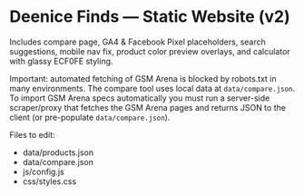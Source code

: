# Deenice Finds — Static Website (v2)
Includes compare page, GA4 & Facebook Pixel placeholders, search suggestions, mobile nav fix, product color preview overlays, and calculator with glassy ECF0FE styling.

Important: automated fetching of GSM Arena is blocked by robots.txt in many environments. The compare tool uses local data at `data/compare.json`. To import GSM Arena specs automatically you must run a server-side scraper/proxy that fetches the GSM Arena pages and returns JSON to the client (or pre-populate `data/compare.json`).

Files to edit:
- data/products.json
- data/compare.json
- js/config.js
- css/styles.css
